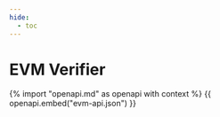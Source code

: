 ```yaml
---
hide:
  - toc
---
```


# EVM Verifier

{% import "openapi.md" as openapi with context %}
{{ openapi.embed("evm-api.json") }}